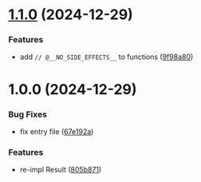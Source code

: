 # [1.1.0](https://github.com/re-taro/prelude/compare/v1.0.0...v1.1.0) (2024-12-29)


### Features

* add `// @__NO_SIDE_EFFECTS__` to functions ([9f98a80](https://github.com/re-taro/prelude/commit/9f98a80918d7493f82bac419ad35d22e0593015e))

# 1.0.0 (2024-12-29)


### Bug Fixes

* fix entry file ([67e192a](https://github.com/re-taro/prelude/commit/67e192a86ab39955a58e4efe44dde19bad0b2b3e))


### Features

* re-impl Result ([805b871](https://github.com/re-taro/prelude/commit/805b87168ee02542c9ab127954de44f5c7033cea))
